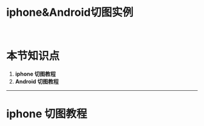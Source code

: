 # iphone&Android切图实例

<br />

# 本节知识点
1. **iphone 切图教程**
2. **Android 切图教程**

---



# iphone 切图教程





